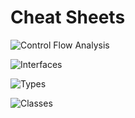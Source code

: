 # Cheat Sheets

![Control Flow Analysis](/images/control-flow-analysis.png)

![Interfaces](/images/interfaces.png)

![Types](/images/types.png)

![Classes](/images/classes.png)
